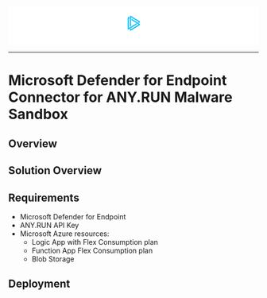<p align="center">
    <a href="#readme">
        <img alt="ANY.RUN logo" src="https://raw.githubusercontent.com/anyrun/anyrun-sdk/b3dfde1d3aa018d0a1c3b5d0fa8aaa652e80d883/static/logo.svg">
    </a>
</p>

______________________________________________________________________

# Microsoft Defender for Endpoint Connector for ANY.RUN Malware Sandbox

## Overview

## Solution Overview

## Requirements
- Microsoft Defender for Endpoint
- ANY.RUN API Key
- Microsoft Azure resources:
  - Logic App with Flex Consumption plan
  - Function App Flex Consumption plan
  - Blob Storage
 
## Deployment
